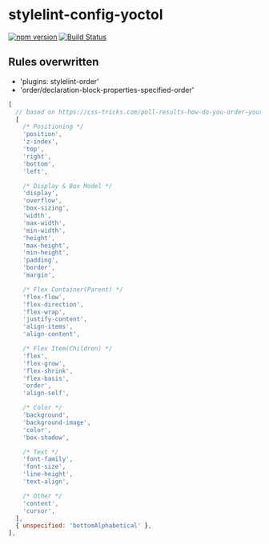 # stylelint-config-yoctol

[![npm version][npm-image]][npm-url]
[![Build Status][circle-image]][circle-url]

## Rules overwritten

- 'plugins: stylelint-order'
- 'order/declaration-block-properties-specified-order'
```js
[
  // based on https://css-tricks.com/poll-results-how-do-you-order-your-css-properties/
  [
    /* Positioning */
    'position',
    'z-index',
    'top',
    'right',
    'bottom',
    'left',

    /* Display & Box Model */
    'display',
    'overflow',
    'box-sizing',
    'width',
    'max-width',
    'min-width',
    'height',
    'max-height',
    'min-height',
    'padding',
    'border',
    'margin',

    /* Flex Container(Parent) */
    'flex-flow',
    'flex-direction',
    'flex-wrap',
    'justify-content',
    'align-items',
    'align-content',

    /* Flex Item(Children) */
    'flex',
    'flex-grow',
    'flex-shrink',
    'flex-basis',
    'order',
    'align-self',

    /* Color */
    'background',
    'background-image',
    'color',
    'box-shadow',

    /* Text */
    'font-family',
    'font-size',
    'line-height',
    'text-align',

    /* Other */
    'content',
    'cursor',
  ],
  { unspecified: 'bottomAlphabetical' },
],
```


[npm-image]: https://badge.fury.io/js/stylelint-config-yoctol.svg
[npm-url]: https://www.npmjs.com/package/stylelint-config-yoctol
[circle-image]: https://circleci.com/gh/Yoctol/stylelint-config-yoctol.svg?style=svg
[circle-url]: https://circleci.com/gh/Yoctol/stylelint-config-yoctol
